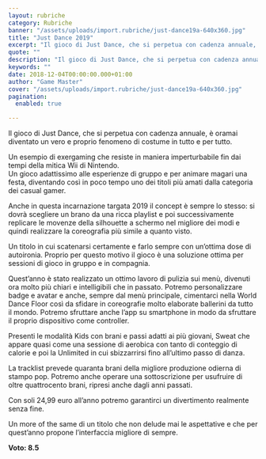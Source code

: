 ```yaml
---
layout: rubriche
category: Rubriche
banner: "/assets/uploads/import.rubriche/just-dance19a-640x360.jpg"
title: "Just Dance 2019"
excerpt: "Il gioco di Just Dance, che si perpetua con cadenza annuale, è oramai diventato un vero e proprio fenomeno di costume in tutto e per tutto. Un esempio di exergaming che resiste in maniera imperturbabile fin dai tempi della mitica Wii di Nintendo. Un gioco adattissimo alle esperienze di gruppo e per animare magari una [&hellip"
quote: ""
description: "Il gioco di Just Dance, che si perpetua con cadenza annuale, è oramai diventato un vero e proprio fenomeno di costume in tutto e per tutto. Un esempio di exergaming che resiste in maniera imperturbabile fin dai tempi della mitica Wii di Nintendo. Un gioco adattissimo alle esperienze di gruppo e per animare magari una [&hellip"
keywords: ""
date: 2018-12-04T00:00:00.000+01:00
author: "Game Master"
cover: "/assets/uploads/import.rubriche/just-dance19a-640x360.jpg"
pagination:
  enabled: true

---
```


Il gioco di Just Dance, che si perpetua con cadenza annuale, è oramai diventato un vero e proprio fenomeno di costume in tutto e per tutto.

Un esempio di exergaming che resiste in maniera imperturbabile fin dai tempi della mitica Wii di Nintendo.  
Un gioco adattissimo alle esperienze di gruppo e per animare magari una festa, diventando così in poco tempo uno dei titoli più amati dalla categoria dei casual gamer.

Anche in questa incarnazione targata 2019 il concept è sempre lo stesso: si dovrà scegliere un brano da una ricca playlist e poi successivamente replicare le movenze della silhouette a schermo nel migliore dei modi e quindi realizzare la coreografia più simile a quanto visto.

Un titolo in cui scatenarsi certamente e farlo sempre con un’ottima dose di autoironia. Proprio per questo motivo il gioco è una soluzione ottima per sessioni di gioco in gruppo e in compagnia.

Quest’anno è stato realizzato un ottimo lavoro di pulizia sui menù, divenuti ora molto più chiari e intelligibili che in passato. Potremo personalizzare badge e avatar e anche, sempre dal menù principale, cimentarci nella World Dance Floor così da sfidare in coreografie molto elaborate ballerini da tutto il mondo. Potremo sfruttare anche l’app su smartphone in modo da sfruttare il proprio dispositivo come controller.

Presenti le modalità Kids con brani e passi adatti ai più giovani, Sweat che appare quasi come una sessione di aerobica con tanto di conteggio di calorie e poi la Unlimited in cui sbizzarrirsi fino all’ultimo passo di danza.

La tracklist prevede quaranta brani della migliore produzione odierna di stampo pop. Potremo anche operare una sottoscrizione per usufruire di oltre quattrocento brani, ripresi anche dagli anni passati.

Con soli 24,99 euro all’anno potremo garantirci un divertimento realmente senza fine.

Un more of the same di un titolo che non delude mai le aspettative e che per quest’anno propone l’interfaccia migliore di sempre.

**Voto: 8.5**